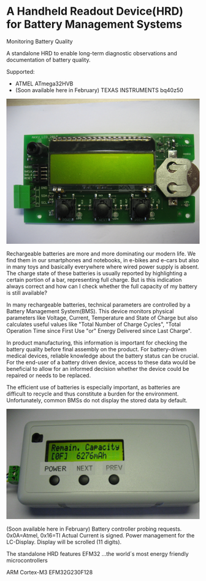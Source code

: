 ﻿# A Handheld Readout Device(HRD) for Battery Management Systems
Monitoring Battery Quality

A standalone HRD to enable long-term diagnostic observations and 
documentation of battery quality.

Supported:

-	ATMEL ATmega32HVB 
- (Soon available here in February) TEXAS INSTRUMENTS bq40z50

![My image](https://github.com/peterloes/HRD/blob/master/Getting_Started_Tutorial/2_Electronic_board.jpg)

Rechargeable batteries are more and more dominating our modern life.
We find them in our smartphones and notebooks, in e-bikes and e-cars but also in many toys and
basically everywhere where wired power supply is absent.
The charge state of these batteries is usually reported by highlighting a certain portion of a bar, representing full charge.
But is this indication always correct and how can I check whether the full capacity of my battery is still available?

In many rechargeable batteries, technical parameters are controlled by a Battery Management System(BMS).
This device monitors physical parameters like Voltage, Current, Temperature and State of Charge but also
calculates useful values like "Total Number of Charge Cycles", "Total Operation Time since First Use "or"
Energy Delivered since Last Charge".

In product manufacturing, this information is important for checking the battery quality before final assembly
on the product. For battery-driven medical devices, reliable knowledge about the battery status can be crucial.
For the end-user of a battery driven device, access to these data would be beneficial to allow for an informed decision
whether the device could be repaired or needs to be replaced.
 
The efficient use of batteries is especially important, as batteries are difficult to recycle and thus constitute a
burden for the environment. Unfortunately, common BMSs do not display the stored data by default.

![My image](https://github.com/peterloes/HRD/blob/master/Getting_Started_Tutorial/2_Mechanik_HRD.JPG)

(Soon available here in February)
Battery controller probing requests. 0x0A=Atmel, 0x16=TI
Actual Current is signed.
Power management for the LC-Display.
Display will be scrolled (11 digits).

The standalone HRD features EFM32 ...the world´s most energy friendly microcontrollers

ARM Cortex-M3 EFM32G230F128

